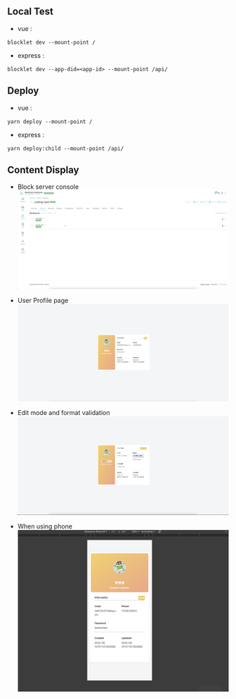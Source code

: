 ## Local Test
* vue :  
```
blocklet dev --mount-point /
```
* express : 
```
blocklet dev --app-did=<app-id> --mount-point /api/
```

## Deploy
* vue :  
```
yarn deploy --mount-point /
```
* express : 
```
yarn deploy:child --mount-point /api/
```

## Content Display
* Block server console
![console](images/screenshot-1.png)

* User Profile page
![userProfile](images/screenshot-2.png)

* Edit mode and format validation
![validation](images/screenshot-3.png)

* When using phone
![phone](images/screenshot-4.png)


